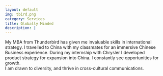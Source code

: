 ```yaml
---
layout: default
img: tbird.png
category: Services
title: Globally Minded
description: |
---
```

My MBA from Thunderbird has given me invaluable skills in international strategy.  I travelled to China with my classmates for an immersive Chinese Business experience.  During my internship with Chrysler I developed product strategy for expansion into China.  I constantly see opportunities for growth.    
I am drawn to diversity, and thrive in cross-cultural communications.
